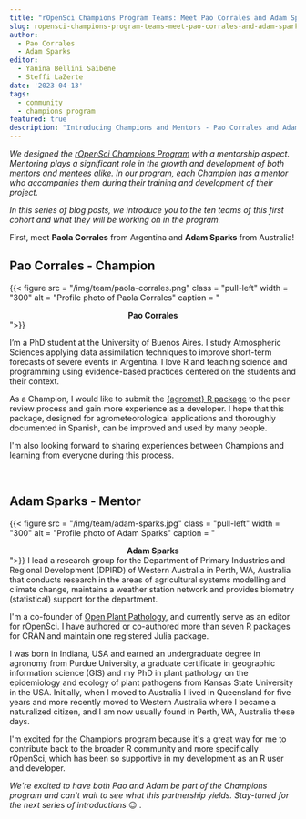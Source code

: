 ```yaml
---
title: "rOpenSci Champions Program Teams: Meet Pao Corrales and Adam Sparks"
slug: ropensci-champions-program-teams-meet-pao-corrales-and-adam-sparks
author:
  - Pao Corrales
  - Adam Sparks
editor:
  - Yanina Bellini Saibene
  - Steffi LaZerte  
date: '2023-04-13'
tags:
  - community
  - champions program
featured: true
description: "Introducing Champions and Mentors - Pao Corrales and Adam Sparks"
---
```


*We designed the [rOpenSci Champions Program](/champions/) with a mentorship aspect. Mentoring plays a significant role in the growth and development of both mentors and mentees alike. In our program, each Champion has a mentor who accompanies them during their training and development of their project.*

*In this series of blog posts, we introduce you to the ten teams of this first cohort and what they will be working on in the program.*

First, meet **Paola Corrales** from Argentina and **Adam Sparks** from Australia!


## Pao Corrales - Champion

{{< figure src = "/img/team/paola-corrales.png" class = "pull-left" width = "300" alt = "Profile photo of Paola Corrales" caption = "<center><strong>Pao Corrales</strong></center>">}}

I’m a PhD student at the University of Buenos Aires. I study Atmospheric Sciences applying data assimilation techniques to improve short-term forecasts of severe events in Argentina. I love R and teaching science and programming using evidence-based practices centered on the students and their context. 

As a Champion, I would like to submit the [{agromet} R package](https://github.com/AgRoMeteorologiaINTA/agromet) to the peer review process and gain more experience as a developer. I hope that this package, designed for agrometeorological applications and thoroughly documented in Spanish, can be improved and used by many people. 

I'm also looking forward to sharing experiences between Champions and learning from everyone during this process. 


</br>

## Adam Sparks - Mentor

{{< figure src = "/img/team/adam-sparks.jpg" class = "pull-left" width = "300" alt = "Profile photo of Adam Sparks" caption = "<center><strong>Adam Sparks</strong></center>">}}
I lead a research group for the Department of Primary Industries and Regional Development (DPIRD) of Western Australia in Perth, WA, Australia that conducts research in the areas of agricultural systems modelling and climate change, maintains a weather station network and provides biometry (statistical) support for the department.

I'm a co-founder of [Open Plant Pathology](https://openplantpathology.org/), and currently serve as an editor for rOpenSci.
I have authored or co-authored more than seven R packages for CRAN and maintain one registered Julia package.

I was born in Indiana, USA and earned an undergraduate degree in agronomy from Purdue University, a graduate certificate in geographic information science (GIS) and my PhD in plant pathology on the epidemiology and ecology of plant pathogens from Kansas State University in the USA.
Initially, when I moved to Australia I lived in Queensland for five years and more recently moved to Western Australia where I became a naturalized citizen, and I am now usually found in Perth, WA, Australia these days.

I'm excited for the Champions program because it's a great way for me to contribute back to the broader R community and more specifically rOpenSci, which has been so supportive in my development as an R user and developer.

_We're excited to have both Pao and Adam be part of the Champions program and can't wait to see what this partnership yields. Stay-tuned for the next series of introductions_ 😉 .
